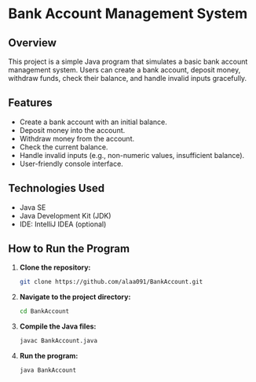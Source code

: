 # Bank Account Management System

## Overview
This project is a simple Java program that simulates a basic bank account management system. Users can create a bank account, deposit money, withdraw funds, check their balance, and handle invalid inputs gracefully.

## Features
- Create a bank account with an initial balance.
- Deposit money into the account.
- Withdraw money from the account.
- Check the current balance.
- Handle invalid inputs (e.g., non-numeric values, insufficient balance).
- User-friendly console interface.

## Technologies Used
- Java SE
- Java Development Kit (JDK)
- IDE: IntelliJ IDEA (optional)

## How to Run the Program
1. **Clone the repository:**
   ```bash
   git clone https://github.com/alaa091/BankAccount.git
2. **Navigate to the project directory:**
   ```bash
   cd BankAccount
3. **Compile the Java files:**
   ```bash
   javac BankAccount.java
4. **Run the program:**
   ```bash
   java BankAccount

